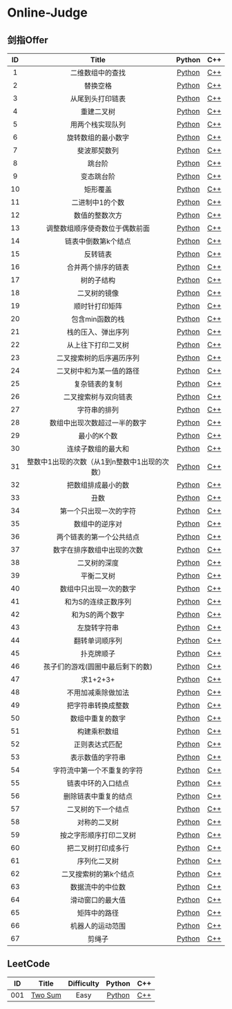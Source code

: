 # Online-Judge



## 剑指Offer

| ID   | Title | Python | C++  |
| :----: | :-----: | :------: | :----: |
|1|二维数组中的查找|[Python](Offer-Python/1.二维数组中的查找.py)|[C++](Offer-Cpp/1.二维数组中的查找.cpp)|
|2|替换空格|[Python](Offer-Python/2.替换空格.py)|[C++](Offer-Cpp/2.替换空格.cpp)|
|3|从尾到头打印链表|[Python](Offer-Python/3.从尾到头打印链表.py)|[C++](Offer-Cpp/3.从尾到头打印链表.cpp)|
|4|重建二叉树|[Python](Offer-Python/4.重建二叉树.py)|[C++](Offer-Cpp/4.重建二叉树.cpp)|
|5|用两个栈实现队列|[Python](Offer-Python/5.用两个栈实现队列.py)|[C++](Offer-Cpp/5.用两个栈实现队列.cpp)|
|6|旋转数组的最小数字|[Python](Offer-Python/6.旋转数组的最小数字.py)|[C++](Offer-Cpp/6.旋转数组的最小数字.cpp)|
|7|斐波那契数列|[Python](Offer-Python/7.斐波那契数列.py)|[C++](Offer-Cpp/7.斐波那契数列.cpp)|
|8|跳台阶|[Python](Offer-Python/8.跳台阶.py)|[C++](Offer-Cpp/8.跳台阶.cpp)|
|9|变态跳台阶|[Python](Offer-Python/9.变态跳台阶.py)|[C++](Offer-Cpp/9.变态跳台阶.cpp)|
|10|矩形覆盖|[Python](Offer-Python/10.矩形覆盖.py)|[C++](Offer-Cpp/10.矩形覆盖.cpp)|
|11|二进制中1的个数|[Python](Offer-Python/11.二进制中1的个数.py)|[C++](Offer-Cpp/11.二进制中1的个数.cpp)|
|12|数值的整数次方|[Python](Offer-Python/12.数值的整数次方.py)|[C++](Offer-Cpp/12.数值的整数次方.cpp)|
|13|调整数组顺序使奇数位于偶数前面|[Python](Offer-Python/13.调整数组顺序使奇数位于偶数前面.py)|[C++](Offer-Cpp/13.调整数组顺序使奇数位于偶数前面.cpp)|
|14|链表中倒数第k个结点|[Python](Offer-Python/14.链表中倒数第k个结点.py)|[C++](Offer-Cpp/14.链表中倒数第k个结点.cpp)|
|15|反转链表|[Python](Offer-Python/15.反转链表.py)|[C++](Offer-Cpp/15.反转链表.cpp)|
|16|合并两个排序的链表|[Python](Offer-Python/16.合并两个排序的链表.py)|[C++](Offer-Cpp/16.合并两个排序的链表.cpp)|
|17|树的子结构|[Python](Offer-Python/17.树的子结构.py)|[C++](Offer-Cpp/17.树的子结构.cpp)|
|18|二叉树的镜像|[Python](Offer-Python/18.二叉树的镜像.py)|[C++](Offer-Cpp/18.二叉树的镜像.cpp)|
|19|顺时针打印矩阵|[Python](Offer-Python/19.顺时针打印矩阵.py)|[C++](Offer-Cpp/19.顺时针打印矩阵.cpp)|
|20|包含min函数的栈|[Python](Offer-Python/20.包含min函数的栈.py)|[C++](Offer-Cpp/20.包含min函数的栈.cpp)|
|21|栈的压入、弹出序列|[Python](Offer-Python/21.栈的压入、弹出序列.py)|[C++](Offer-Cpp/21.栈的压入、弹出序列.cpp)|
|22|从上往下打印二叉树|[Python](Offer-Python/22.从上往下打印二叉树.py)|[C++](Offer-Cpp/22.从上往下打印二叉树.cpp)|
|23|二叉搜索树的后序遍历序列|[Python](Offer-Python/23.二叉搜索树的后序遍历序列.py)|[C++](Offer-Cpp/23.二叉搜索树的后序遍历序列.cpp)|
|24|二叉树中和为某一值的路径|[Python](Offer-Python/24.二叉树中和为某一值的路径.py)|[C++](Offer-Cpp/24.二叉树中和为某一值的路径.cpp)|
|25|复杂链表的复制|[Python](Offer-Python/25.复杂链表的复制.py)|[C++](Offer-Cpp/25.复杂链表的复制.cpp)|
|26|二叉搜索树与双向链表|[Python](Offer-Python/26.二叉搜索树与双向链表.py)|[C++](Offer-Cpp/26.二叉搜索树与双向链表.cpp)|
|27|字符串的排列|[Python](Offer-Python/27.字符串的排列.py)|[C++](Offer-Cpp/27.字符串的排列.cpp)|
|28|数组中出现次数超过一半的数字|[Python](Offer-Python/28.数组中出现次数超过一半的数字.py)|[C++](Offer-Cpp/28.数组中出现次数超过一半的数字.cpp)|
|29|最小的K个数|[Python](Offer-Python/29.最小的K个数.py)|[C++](Offer-Cpp/29.最小的K个数.cpp)|
|30|连续子数组的最大和|[Python](Offer-Python/30.连续子数组的最大和.py)|[C++](Offer-Cpp/30.连续子数组的最大和.cpp)|
|31|整数中1出现的次数（从1到n整数中1出现的次数）|[Python](Offer-Python/31.整数中1出现的次数（从1到n整数中1出现的次数）.py)|[C++](Offer-Cpp/31.整数中1出现的次数（从1到n整数中1出现的次数）.cpp)|
|32|把数组排成最小的数|[Python](Offer-Python/32.把数组排成最小的数.py)|[C++](Offer-Cpp/32.把数组排成最小的数.cpp)|
|33|丑数|[Python](Offer-Python/33.丑数.py)|[C++](Offer-Cpp/33.丑数.cpp)|
|34|第一个只出现一次的字符|[Python](Offer-Python/34.第一个只出现一次的字符.py)|[C++](Offer-Cpp/34.第一个只出现一次的字符.cpp)|
|35|数组中的逆序对|[Python](Offer-Python/35.数组中的逆序对.py)|[C++](Offer-Cpp/35.数组中的逆序对.cpp)|
|36|两个链表的第一个公共结点|[Python](Offer-Python/36.两个链表的第一个公共结点.py)|[C++](Offer-Cpp/36.两个链表的第一个公共结点.cpp)|
|37|数字在排序数组中出现的次数|[Python](Offer-Python/37.数字在排序数组中出现的次数.py)|[C++](Offer-Cpp/37.数字在排序数组中出现的次数.cpp)|
|38|二叉树的深度|[Python](Offer-Python/38.二叉树的深度.py)|[C++](Offer-Cpp/38.二叉树的深度.cpp)|
|39|平衡二叉树|[Python](Offer-Python/39.平衡二叉树.py)|[C++](Offer-Cpp/39.平衡二叉树.cpp)|
|40|数组中只出现一次的数字|[Python](Offer-Python/40.数组中只出现一次的数字.py)|[C++](Offer-Cpp/40.数组中只出现一次的数字.cpp)|
|41|和为S的连续正数序列|[Python](Offer-Python/41.和为S的连续正数序列.py)|[C++](Offer-Cpp/41.和为S的连续正数序列.cpp)|
|42|和为S的两个数字|[Python](Offer-Python/42.和为S的两个数字.py)|[C++](Offer-Cpp/42.和为S的两个数字.cpp)|
|43|左旋转字符串|[Python](Offer-Python/43.左旋转字符串.py)|[C++](Offer-Cpp/43.左旋转字符串.cpp)|
|44|翻转单词顺序列|[Python](Offer-Python/44.翻转单词顺序列.py)|[C++](Offer-Cpp/44.翻转单词顺序列.cpp)|
|45|扑克牌顺子|[Python](Offer-Python/45.扑克牌顺子.py)|[C++](Offer-Cpp/45.扑克牌顺子.cpp)|
|46|孩子们的游戏(圆圈中最后剩下的数)|[Python](Offer-Python/46.孩子们的游戏(圆圈中最后剩下的数).py)|[C++](Offer-Cpp/46.孩子们的游戏(圆圈中最后剩下的数).cpp)|
|47|求1+2+3+|[Python](Offer-Python/47.求1+2+3+...+n.py)|[C++](Offer-Cpp/47.求1+2+3+...+n.cpp)|
|48|不用加减乘除做加法|[Python](Offer-Python/48.不用加减乘除做加法.py)|[C++](Offer-Cpp/48.不用加减乘除做加法.cpp)|
|49|把字符串转换成整数|[Python](Offer-Python/49.把字符串转换成整数.py)|[C++](Offer-Cpp/49.把字符串转换成整数.cpp)|
|50|数组中重复的数字|[Python](Offer-Python/50.数组中重复的数字.py)|[C++](Offer-Cpp/50.数组中重复的数字.cpp)|
|51|构建乘积数组|[Python](Offer-Python/51.构建乘积数组.py)|[C++](Offer-Cpp/51.构建乘积数组.cpp)|
|52|正则表达式匹配|[Python](Offer-Python/52.正则表达式匹配.py)|[C++](Offer-Cpp/52.正则表达式匹配.cpp)|
|53|表示数值的字符串|[Python](Offer-Python/53.表示数值的字符串.py)|[C++](Offer-Cpp/53.表示数值的字符串.cpp)|
|54|字符流中第一个不重复的字符|[Python](Offer-Python/54.字符流中第一个不重复的字符.py)|[C++](Offer-Cpp/54.字符流中第一个不重复的字符.cpp)|
|55|链表中环的入口结点|[Python](Offer-Python/55.链表中环的入口结点.py)|[C++](Offer-Cpp/55.链表中环的入口结点.cpp)|
|56|删除链表中重复的结点|[Python](Offer-Python/56.删除链表中重复的结点.py)|[C++](Offer-Cpp/56.删除链表中重复的结点.cpp)|
|57|二叉树的下一个结点|[Python](Offer-Python/57.二叉树的下一个结点.py)|[C++](Offer-Cpp/57.二叉树的下一个结点.cpp)|
|58|对称的二叉树|[Python](Offer-Python/58.对称的二叉树.py)|[C++](Offer-Cpp/58.对称的二叉树.cpp)|
|59|按之字形顺序打印二叉树|[Python](Offer-Python/59.按之字形顺序打印二叉树.py)|[C++](Offer-Cpp/59.按之字形顺序打印二叉树.cpp)|
|60|把二叉树打印成多行|[Python](Offer-Python/60.把二叉树打印成多行.py)|[C++](Offer-Cpp/60.把二叉树打印成多行.cpp)|
|61|序列化二叉树|[Python](Offer-Python/61.序列化二叉树.py)|[C++](Offer-Cpp/61.序列化二叉树.cpp)|
|62|二叉搜索树的第k个结点|[Python](Offer-Python/62.二叉搜索树的第k个结点.py)|[C++](Offer-Cpp/62.二叉搜索树的第k个结点.cpp)|
|63|数据流中的中位数|[Python](Offer-Python/63.数据流中的中位数.py)|[C++](Offer-Cpp/63.数据流中的中位数.cpp)|
|64|滑动窗口的最大值|[Python](Offer-Python/64.滑动窗口的最大值.py)|[C++](Offer-Cpp/64.滑动窗口的最大值.cpp)|
|65|矩阵中的路径|[Python](Offer-Python/65.矩阵中的路径.py)|[C++](Offer-Cpp/65.矩阵中的路径.cpp)|
|66|机器人的运动范围|[Python](Offer-Python/66.机器人的运动范围.py)|[C++](Offer-Cpp/66.机器人的运动范围.cpp)|
|67|剪绳子|[Python](Offer-Python/67.剪绳子.py)|[C++](Offer-Cpp/67.剪绳子.cpp)|



## LeetCode

|  ID  |                       Title                       | Difficulty |                 Python                  |                C++                 |
| :--: | :-----------------------------------------------: | :--------: | :-------------------------------------: | :--------------------------------: |
| 001  | [Two Sum](https://leetcode.com/problems/two-sum/) |    Easy    | [Python](LeetCode-Python/1.两数之和.py) | [C++](LeetCode-Cpp/1.两数之和.cpp) |
